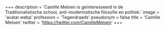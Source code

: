 +++
description = 'Camille Meloen is geïnteresseerd in de Traditionalistische school, anti-modernistische filosofie en politiek.'
image = 'avatar.webp'
profession = 'Tegendraads'
pseudonym = false
title = 'Camille Meloen'
twitter = 'https://twitter.com/CamilleMeloen'
+++
